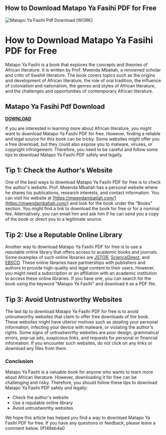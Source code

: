 ## How to Download Matapo Ya Fasihi PDF for Free

 
![Matapo Ya Fasihi Pdf Download \[WORK\]](https://encrypted-tbn3.gstatic.com/images?q=tbn:ANd9GcSgsKjqudmpda8Y6fdNsL8Jh3pBmSNDCqqpMl3h0oUC8m1jWK8vmqpIBrsa)

 
# How to Download Matapo Ya Fasihi PDF for Free
 
Matapo Ya Fasihi is a book that explores the concepts and theories of African literature. It is written by Prof. Mwenda Mbatiah, a renowned scholar and critic of Swahili literature. The book covers topics such as the origins and development of African literature, the role of oral tradition, the influence of colonialism and nationalism, the genres and styles of African literature, and the challenges and opportunities of contemporary African literature.
 
## Matapo Ya Fasihi Pdf Download


[**DOWNLOAD**](https://www.google.com/url?q=https%3A%2F%2Furlin.us%2F2tKDDJ&sa=D&sntz=1&usg=AOvVaw2F3DOUIxXyLH8eh4ErNxtD)

 
If you are interested in learning more about African literature, you might want to download Matapo Ya Fasihi PDF for free. However, finding a reliable and legal source for this book can be tricky. Some websites might offer you a free download, but they could also expose you to malware, viruses, or copyright infringement. Therefore, you need to be careful and follow some tips to download Matapo Ya Fasihi PDF safely and legally.
 
## Tip 1: Check the Author's Website
 
One of the best ways to download Matapo Ya Fasihi PDF for free is to check the author's website. Prof. Mwenda Mbatiah has a personal website where he shares his publications, research interests, and contact information. You can visit his website at [https://mwendambatiah.com/](https://mwendambatiah.com/) and look for the book under the "Books" section. You might find a link to download the book for free or for a nominal fee. Alternatively, you can email him and ask him if he can send you a copy of the book or direct you to a legitimate source.
 
## Tip 2: Use a Reputable Online Library
 
Another way to download Matapo Ya Fasihi PDF for free is to use a reputable online library that offers access to academic books and journals. Some examples of such online libraries are [JSTOR](https://www.jstor.org/), [ScienceDirect](https://www.sciencedirect.com/), and [EBSCO](https://www.ebsco.com/). These online libraries have partnerships with publishers and authors to provide high-quality and legal content to their users. However, you might need a subscription or an affiliation with an academic institution to access these online libraries. If you have one, you can search for the book using the keyword "Matapo Ya Fasihi" and download it as a PDF file.
 
## Tip 3: Avoid Untrustworthy Websites
 
The last tip to download Matapo Ya Fasihi PDF for free is to avoid untrustworthy websites that claim to offer free downloads of the book. These websites might have ulterior motives such as stealing your personal information, infecting your device with malware, or violating the author's rights. Some signs of untrustworthy websites are poor design, grammatical errors, pop-up ads, suspicious links, and requests for personal or financial information. If you encounter such websites, do not click on any links or download any files from them.
 
### Conclusion
 
Matapo Ya Fasihi is a valuable book for anyone who wants to learn more about African literature. However, downloading it for free can be challenging and risky. Therefore, you should follow these tips to download Matapo Ya Fasihi PDF safely and legally:
 
- Check the author's website
- Use a reputable online library
- Avoid untrustworthy websites

We hope this article has helped you find a way to download Matapo Ya Fasihi PDF for free. If you have any questions or feedback, please leave a comment below.
 0f148eb4a0
